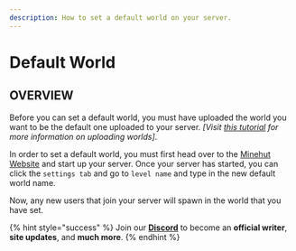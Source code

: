 ```yaml
---
description: How to set a default world on your server.
---
```


# Default World

## OVERVIEW

Before you can set a default world, you must have uploaded the world you want to be the default one uploaded to your server. *[Visit [this tutorial](https://minehut.xyz/faq/ul) for more information on uploading worlds]*.

In order to set a default world, you must first head over to the [Minehut Website](https://minehut.com) and start up your server. Once your server has started, you can click the `settings tab` and go to `level name` and type in the new default world name.

Now, any new users that join your server will spawn in the world that you have set.

{% hint style="success" %}
Join our **[Discord](https://invite.gg/minehutxyz)** to become an **official writer**, **site updates**, and **much more**.
{% endhint %}

